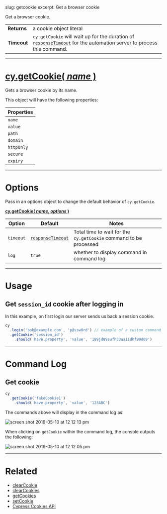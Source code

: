 slug: getcookie
excerpt: Get a browser cookie

Get a browser cookie.

| | |
|--- | --- |
| **Returns** | a cookie object literal |
| **Timeout** | `cy.getCookie` will wait up for the duration of [`responseTimeout`](https://on.cypress.io/guides/configuration#section-timeouts) for the automation server to process this command. |

***

# [cy.getCookie( *name* )](#section-usage)

Gets a browser cookie by its name.

This object will have the following properties:

| Properties |
| --- |
| `name` |
| `value` |
| `path` |
| `domain` |
| `httpOnly` |
| `secure` |
| `expiry` |

***

# Options

Pass in an options object to change the default behavior of `cy.getCookie`.

**[cy.getCookie( *name*, *options* )](#options-usage)**

Option | Default | Notes
--- | --- | ---
`timeout` | [`responseTimeout`](https://on.cypress.io/guides/configuration#section-timeouts) | Total time to wait for the `cy.getCookie` command to be processed
`log` | `true` | whether to display command in command log

***

# Usage

## Get `session_id` cookie after logging in

In this example, on first login our server sends us back a session cookie.

```javascript
cy
  .login('bob@example.com', 'p@ssw0rd') // example of a custom command
  .getCookie('session_id')
    .should('have.property', 'value', '189jd09sufh33aaiidhf99d09')
```

***

# Command Log

## Get cookie

```javascript
cy
  .getCookie('fakeCookie1')
    .should('have.property', 'value', '123ABC')
```

The commands above will display in the command log as:

![screen shot 2016-05-10 at 12 12 13 pm](https://cloud.githubusercontent.com/assets/1271364/15153750/7a1caa40-16a8-11e6-9f70-3858dacb6792.png)

When clicking on `getCookie` within the command log, the console outputs the following:

![screen shot 2016-05-10 at 12 12 05 pm](https://cloud.githubusercontent.com/assets/1271364/15153749/7a18b00c-16a8-11e6-86ad-ea969f46bb6c.png)

***

# Related

- [clearCookie](https://on.cypress.io/api/clearcookie)
- [clearCookies](https://on.cypress.io/api/clearcookies)
- [getCookies](https://on.cypress.io/api/getcookies)
- [setCookie](https://on.cypress.io/api/setcookie)
- [Cypress Cookies API](https://on.cypress.io/api/cookies)